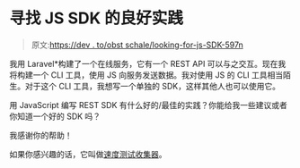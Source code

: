 # 寻找 JS SDK 的良好实践

> 原文:[https://dev . to/obst schale/looking-for-js-SDK-597n](https://dev.to/obstschale/looking-for-good-practices-for-js-sdk-597n)

我用 Laravel*构建了一个在线服务，它有一个 REST API 可以与之交互。现在我将构建一个 CLI 工具，使用 JS 向服务发送数据。我对使用 JS 的 CLI 工具相当陌生。对于这个 CLI 工具，我想写一个单独的 SDK，这样其他人也可以使用它。

用 JavaScript 编写 REST SDK 有什么好的/最佳的实践？你能给我一些建议或者你知道一个好的 SDK 吗？

我感谢你的帮助！

如果你感兴趣的话，它叫做[速度测试收集器](https://speedtest-collector.de)。